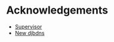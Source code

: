 # Acknowledgements

- [Supervisor](http://supervisord.org/)
- [New djbdns](http://pjp.dgplug.org/ndjbdns/)
